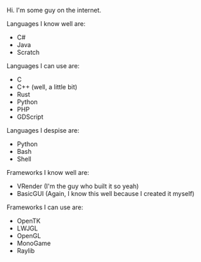 Hi. I'm some guy on the internet.

Languages I know well are:
- C#
- Java
- Scratch

Languages I can use are:
- C
- C++ (well, a little bit)
- Rust
- Python
- PHP
- GDScript

Languages I despise are:
- Python
- Bash
- Shell

Frameworks I know well are:
- VRender (I'm the guy who built it so yeah)
- BasicGUI (Again, I know this well because I created it myself)

Frameworks I can use are:
- OpenTK
- LWJGL
- OpenGL
- MonoGame
- Raylib
